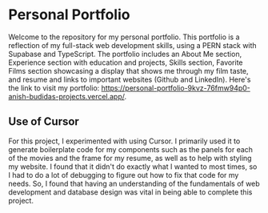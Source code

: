 # Personal Portfolio

Welcome to the repository for my personal portfolio. This portfolio is a reflection of my full-stack web development skills, using a PERN stack with Supabase and TypeScript. The portfolio includes an About Me section, Experience section with education and projects, Skills section, Favorite Films section showcasing a display that shows me through my film taste, and resume and links to important websites (Github and LinkedIn). Here's the link to visit my portfolio: https://personal-portfolio-9kvz-76fmw94p0-anish-budidas-projects.vercel.app/.

## Use of Cursor

For this project, I experimented with using Cursor. I primarily used it to generate boilerplate code for my components such as the panels for each of the movies and the frame for my resume, as well as to help with styling my website. I found that it didn't do exactly what I wanted to most times, so I had to do a lot of debugging to figure out how to fix that code for my needs. So, I found that having an understanding of the fundamentals of web development and database design was vital in being able to complete this project.
